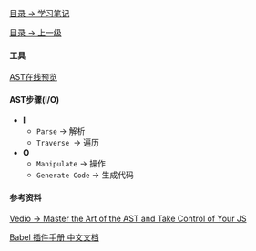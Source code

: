 

[目录 -> 学习笔记](notes/guide.md)

[目录 -> 上一级](notes/babel/guide.md)

#### 工具

[AST在线预览](https://astexplorer.net/)

#### AST步骤(I/O)

- **I**
  - `Parse` -> 解析
  - `Traverse `-> 遍历
- **O**
  - `Manipulate` -> 操作
  - `Generate Code` -> 生成代码



#### 参考资料

[Vedio -> Master the Art of the AST and Take Control of Your JS](https://www.youtube.com/watch?v=C06MohLG_3s)

[Babel 插件手册 中文文档](https://github.com/Rain120/babel-handbook/blob/master/translations/zh-Hans/plugin-handbook.md)

